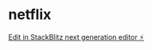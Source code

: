 # netflix

[Edit in StackBlitz next generation editor ⚡️](https://stackblitz.com/~/github.com/Muraboinam/netflix)